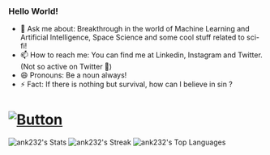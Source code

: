 ### Hello World!

<!--
**ank232/ank232** is a ✨ _special_ ✨ repository because its `README.md` (this file) appears on your GitHub profile. -->
- 💬 Ask me about: Breakthrough in the world of Machine Learning and Artificial Intelligence, Space Science and some cool stuff related to sci-fi! 
- 📫 How to reach me: You can find me at Linkedin, Instagram and Twitter.(Not so active on Twitter 🥱)
- 😄 Pronouns: Be a noun always!
- ⚡ Fact: If there is nothing but survival, how can I believe in sin ?
# [![Button](https://img.shields.io/badge/Visit%20Site-Click%20Here-blue)](https://flowcv.me/ankur-trivedi)
![ank232's Stats](https://github-readme-stats.vercel.app/api?username=ank232&theme=dracula&show_icons=true&hide_border=true&count_private=true)
![ank232's Streak](https://github-readme-streak-stats.herokuapp.com/?user=ank232&theme=vue-dark&hide_border=true)
![ank232's Top Languages](https://github-readme-stats.vercel.app/api/top-langs/?username=ank232&theme=vue-dark&show_icons=true&hide_border=true&layout=compact)
